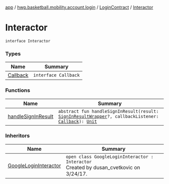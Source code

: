 [app](../../../index.md) / [hwp.basketball.mobility.account.login](../../index.md) / [LoginContract](../index.md) / [Interactor](.)

# Interactor

`interface Interactor`

### Types

| Name | Summary |
|---|---|
| [Callback](-callback/index.md) | `interface Callback` |

### Functions

| Name | Summary |
|---|---|
| [handleSignInResult](handle-sign-in-result.md) | `abstract fun handleSignInResult(result: `[`SignInResultWrapper`](../../../hwp.basketball.mobility.account.login.google.signin/-sign-in-result-wrapper/index.md)`?, callbackListener: `[`Callback`](-callback/index.md)`): `[`Unit`](https://kotlinlang.org/api/latest/jvm/stdlib/kotlin/-unit/index.html) |

### Inheritors

| Name | Summary |
|---|---|
| [GoogleLoginInteractor](../../-google-login-interactor/index.md) | `open class GoogleLoginInteractor : Interactor`<br>Created by dusan_cvetkovic on 3/24/17. |
